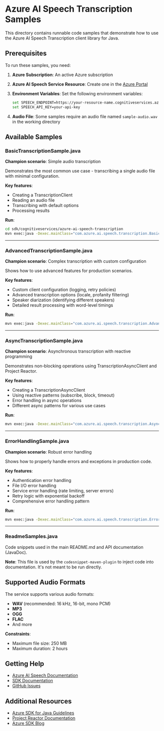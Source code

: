 # Azure AI Speech Transcription Samples

This directory contains runnable code samples that demonstrate how to use the Azure AI Speech Transcription client library for Java.

## Prerequisites

To run these samples, you need:

1. **Azure Subscription**: An active Azure subscription
2. **Azure AI Speech Service Resource**: Create one in the [Azure Portal](https://portal.azure.com)
3. **Environment Variables**: Set the following environment variables:

   ```bash
   set SPEECH_ENDPOINT=https://your-resource-name.cognitiveservices.azure.com/
   set SPEECH_API_KEY=your-api-key
   ```

4. **Audio File**: Some samples require an audio file named `sample-audio.wav` in the working directory

## Available Samples

### BasicTranscriptionSample.java

**Champion scenario**: Simple audio transcription

Demonstrates the most common use case - transcribing a single audio file with minimal configuration.

**Key features**:

- Creating a TranscriptionClient
- Reading an audio file
- Transcribing with default options
- Processing results

**Run**:

```bash
cd sdk/cognitiveservices/azure-ai-speech-transcription
mvn exec:java -Dexec.mainClass="com.azure.ai.speech.transcription.BasicTranscriptionSample"
```

---

### AdvancedTranscriptionSample.java

**Champion scenario**: Complex transcription with custom configuration

Shows how to use advanced features for production scenarios.

**Key features**:

- Custom client configuration (logging, retry policies)
- Advanced transcription options (locale, profanity filtering)
- Speaker diarization (identifying different speakers)
- Detailed result processing with word-level timings

**Run**:

```bash
mvn exec:java -Dexec.mainClass="com.azure.ai.speech.transcription.AdvancedTranscriptionSample"
```

---

### AsyncTranscriptionSample.java

**Champion scenario**: Asynchronous transcription with reactive programming

Demonstrates non-blocking operations using TranscriptionAsyncClient and Project Reactor.

**Key features**:

- Creating a TranscriptionAsyncClient
- Using reactive patterns (subscribe, block, timeout)
- Error handling in async operations
- Different async patterns for various use cases

**Run**:

```bash
mvn exec:java -Dexec.mainClass="com.azure.ai.speech.transcription.AsyncTranscriptionSample"
```

---

### ErrorHandlingSample.java

**Champion scenario**: Robust error handling

Shows how to properly handle errors and exceptions in production code.

**Key features**:

- Authentication error handling
- File I/O error handling
- Service error handling (rate limiting, server errors)
- Retry logic with exponential backoff
- Comprehensive error handling pattern

**Run**:

```bash
mvn exec:java -Dexec.mainClass="com.azure.ai.speech.transcription.ErrorHandlingSample"
```

---

### ReadmeSamples.java

Code snippets used in the main README.md and API documentation (JavaDoc).

**Note**: This file is used by the `codesnippet-maven-plugin` to inject code into documentation. It's not meant to be run directly.

## Supported Audio Formats

The service supports various audio formats:

- **WAV** (recommended: 16 kHz, 16-bit, mono PCM)
- **MP3**
- **OGG**
- **FLAC**
- And more

**Constraints**:

- Maximum file size: 250 MB
- Maximum duration: 2 hours

## Getting Help

- [Azure AI Speech Documentation](https://learn.microsoft.com/azure/ai-services/speech-service/)
- [SDK Documentation](https://learn.microsoft.com/java/api/overview/azure/ai-speech-transcription-readme)
- [GitHub Issues](https://github.com/Azure/azure-sdk-for-java/issues)

## Additional Resources

- [Azure SDK for Java Guidelines](https://azure.github.io/azure-sdk/java_introduction.html)
- [Project Reactor Documentation](https://projectreactor.io/docs)
- [Azure SDK Blog](https://devblogs.microsoft.com/azure-sdk/)
